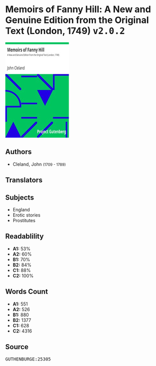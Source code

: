 # Memoirs of Fanny Hill: A New and Genuine Edition from the Original Text (London, 1749) <kbd>v2.0.2</kbd>

![](./cover.medium.jpg "")

## Authors


 - Cleland, John <small>(1709 - 1789)</small>

## Translators



## Subjects


 - England
 - Erotic stories
 - Prostitutes

## Readablility


 - **A1:** 53%
 - **A2:** 60%
 - **B1:** 70%
 - **B2:** 84%
 - **C1:** 88%
 - **C2:** 100%

## Words Count


 - **A1:** 551
 - **A2:** 526
 - **B1:** 880
 - **B2:** 1377
 - **C1:** 628
 - **C2:** 4316

## Source


<kbd>GUTHENBURGE:25305</kbd>

